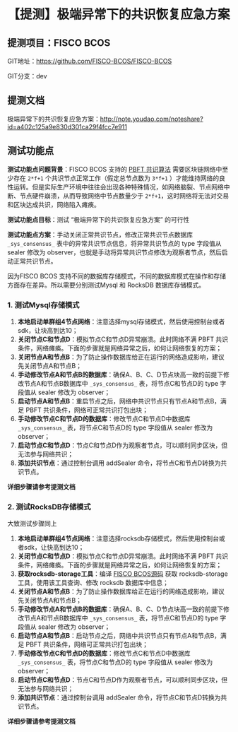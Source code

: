 # 【提测】极端异常下的共识恢复应急方案

## 提测项目：FISCO BCOS

GIT地址：https://github.com/FISCO-BCOS/FISCO-BCOS

GIT分支：dev

## 提测文档

极端异常下的共识恢复应急方案：http://note.youdao.com/noteshare?id=a402c125a9e830d301ca29f4fcc7e911

## 测试功能点

**测试功能点问题背景**：FISCO BCOS 支持的 [PBFT 共识算法](https://fisco-bcos-documentation.readthedocs.io/zh_CN/latest/docs/design/consensus/pbft.html) 需要区块链网络中至少存在 `2*f+1` 个共识节点正常工作（假定总节点数为 `3*f+1` ）才能维持网络的良性运转。但是实际生产环境中往往会出现各种特殊情况，如网络脑裂、节点网络中断、节点硬件崩溃，从而导致网络中节点数量少于 `2*f+1`，这时网络将无法对交易和区块达成共识，网络陷入瘫痪。

**测试功能点目标**：测试 “极端异常下的共识恢复应急方案” 的可行性

**测试功能点方案**：手动关闭正常共识节点，修改正常共识节点数据库 `_sys_consensus_` 表中的异常共识节点信息，将异常共识节点的 type 字段值从 sealer 修改为 observer，也就是手动将异常共识节点修改为观察者节点，然后启动正常共识节点。

因为FISCO BCOS 支持不同的数据库存储模式，不同的数据库模式在操作和存储方面存在差异。所以需要分别测试Mysql 和 RocksDB 数据库存储模式。

### 1. 测试Mysql存储模式

1. **本地启动单群组4节点网络**：注意选择mysql存储模式，然后使用控制台或者sdk，让块高到达10；
2. **关闭节点C和节点D**：模拟节点C和节点D异常崩溃。此时网络不满 PBFT 共识条件，网络瘫痪。下面的步骤就是网络异常之后，如何让网络恢复的方案；
3. **关闭节点A和节点B**：为了防止操作数据库给正在运行的网络造成影响，建议先关闭节点A和节点B；
4. **手动修改节点A和节点B的数据库**：确保A、B、C、D节点块高一致的前提下修改节点A和节点B数据库中 `_sys_consensus_` 表，将节点C和节点D的 type 字段值从 sealer 修改为 observer；
5. **启动节点A和节点B**：重启节点之后，网络中共识节点只有节点A和节点B，满足 PBFT 共识条件，网络可正常共识打包出块；
6. **手动修改节点C和节点D的数据库**：修改节点C和节点D中数据库 `_sys_consensus_` 表，将节点C和节点D的 type 字段值从 sealer 修改为 observer；
7. **启动节点C和节点D**：节点C和节点D作为观察者节点，可以顺利同步区块，但无法参与网络共识；
8. **添加共识节点**：通过控制台调用 addSealer 命令，将节点C和节点D转换为共识节点。

**详细步骤请参考提测文档**

### 2. 测试RocksDB存储模式

大致测试步骤同上

1. **本地启动单群组4节点网络**：注意选择rocksdb存储模式，然后使用控制台或者sdk，让快高到达10；
2. **关闭节点C和节点D**：模拟节点C和节点D异常崩溃。此时网络不满 PBFT 共识条件，网络瘫痪。下面的步骤就是网络异常之后，如何让网络恢复的方案；
3. **获取rocksdb-storage工具**：编译 [FISCO BCOS源码](https://github.com/FISCO-BCOS/FISCO-BCOS) 获取 rocksdb-storage 工具，使用该工具查询、修改 rocksdb 数据库中信息；
4. **关闭节点A和节点B**：为了防止操作数据库给正在运行的网络造成影响，建议先关闭节点A和节点B；
5. **手动修改节点A和节点B的数据库**：确保A、B、C、D节点块高一致的前提下修改节点A和节点B数据库中 `_sys_consensus_` 表，将节点C和节点D的 type 字段值从 sealer 修改为 observer；
6. **启动节点A和节点B**：启动节点之后，网络中共识节点只有节点A和节点B，满足 PBFT 共识条件，网络可正常共识打包出块；
7. **手动修改节点C和节点D的数据库**：修改节点C和节点D中数据库 `_sys_consensus_` 表，将节点C和节点D的 type 字段值从 sealer 修改为 observer；
8. **启动节点C和节点D**：节点C和节点D作为观察者节点，可以顺利同步区块，但无法参与网络共识；
9. **添加共识节点**：通过控制台调用 addSealer 命令，将节点C和节点D转换为共识节点。

**详细步骤请参考提测文档**